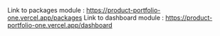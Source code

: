 Link to packages module : https://product-portfolio-one.vercel.app/packages
Link to dashboard module : https://product-portfolio-one.vercel.app/dashboard
